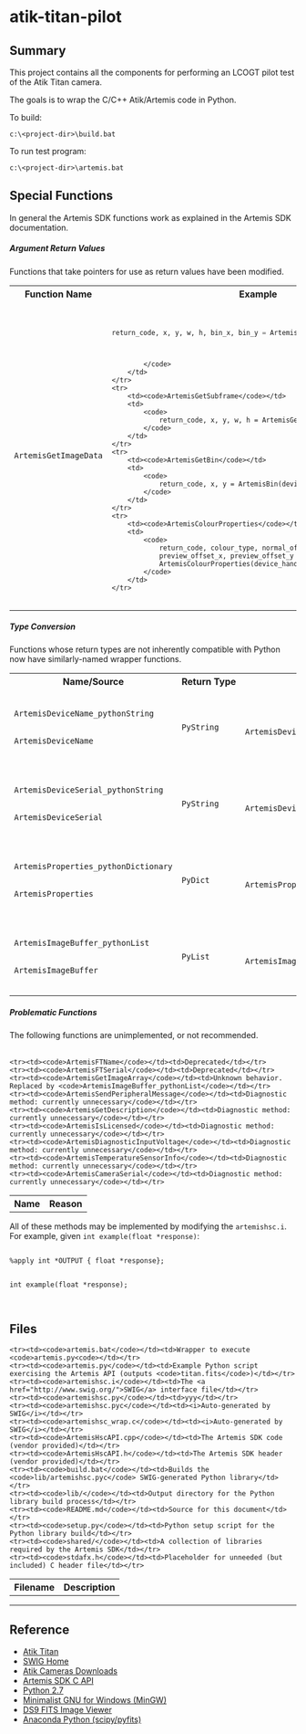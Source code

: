 atik-titan-pilot
================

Summary
-------
This project contains all the components for performing an LCOGT pilot test of the Atik Titan camera.

The goals is to wrap the C/C++ Atik/Artemis code in Python.

To build:

    c:\<project-dir>\build.bat
    

To run test program:

    c:\<project-dir>\artemis.bat
    
Special Functions
-----------------
In general the Artemis SDK functions work as explained in the Artemis SDK documentation.

##### Argument Return Values
Functions that take pointers for use as return values have been modified.

<table>
    <tr>
        <th>Function Name</th>
        <th>Example</th>
    </tr>
    <tr>
        <td><code>ArtemisGetImageData</code></td>
        <td>
            <code>
            
```python
return_code, x, y, w, h, bin_x, bin_y = ArtemisGetImageData(device_handle)
```

            </code>
        </td>
    </tr>
    <tr>
        <td><code>ArtemisGetSubframe</code></td>
        <td>
            <code>
                return_code, x, y, w, h = ArtemisGetSubframe(device_handle)
            </code>
        </td>
    </tr>
    <tr>
        <td><code>ArtemisGetBin</code></td>
        <td>
            <code>
                return_code, x, y = ArtemisBin(device_handle)
            </code>
        </td>
    </tr>
    <tr>
        <td><code>ArtemisColourProperties</code></td>
        <td>
            <code>
                return_code, colour_type, normal_offset_x, normal_offset_y,
                preview_offset_x, preview_offset_y = 
                ArtemisColourProperties(device_handle)
            </code>
        </td>
    </tr>
</table>

##### Type Conversion
Functions  whose return types are not inherently compatible with Python now have similarly-named wrapper functions.
<table>
    <tr>
        <th>Name/Source</th>
        <th>Return&nbsp;Type</th>
        <th>Example</th>
    </tr>
    <tr>
        <td>
            <code>
                <div>ArtemisDeviceName_pythonString</div>
                <div>ArtemisDeviceName</div>
            </code>
        </td>                
        <td><code>PyString</code></td>
        <td>
            <code>
                device_name = ArtemisDeviceName_pythonString(device_number)
            </code>
        </td>
    </tr>
    <tr>
        <td>
            <code>
                <div>ArtemisDeviceSerial_pythonString</div>
                <div>ArtemisDeviceSerial</div>
            </code>
        </td>                
        <td><code>PyString</code></td>
        <td>
            <code>
                device_serial = ArtemisDeviceSerial_pythonString(device_number)
            </code>
        </td>
    </tr>
    <tr>
        <td>
            <code>
                <div>ArtemisProperties_pythonDictionary</div>
                <div>ArtemisProperties</div>
            </code>
        </td>                
        <td><code>PyDict</code></td>
        <td>
            <code>
                device_properties = ArtemisProperties_pythonDictionary(device_handle)
            </code>
        </td>
    </tr>
    <tr>
        <td>
            <code>
                <div>ArtemisImageBuffer_pythonList</div>
                <div>ArtemisImageBuffer</div>
            </code>
        </td>                
        <td><code>PyList</code></td>
        <td>
            <code>
                device_serial = ArtemisImageBuffer_pythonList(device_handle)
            </code>
        </td>
    </tr>
<table>

##### Problematic Functions
The following functions are unimplemented, or not recommended.
<table>
    <tr>
        <th>Name</th>
        <th>Reason</th>
    </tr>
    
    <tr><td><code>ArtemisFTName</code></td><td>Deprecated</td></tr>
    <tr><td><code>ArtemisFTSerial</code></td><td>Deprecated</td></tr>
    <tr><td><code>ArtemisGetImageArray</code></td><td>Unknown behavior. Replaced by <code>ArtemisImageBuffer_pythonList</code></td></tr>
    <tr><td><code>ArtemisSendPeripheralMessage</code></td><td>Diagnostic method: currently unnecessary</code></td></tr>
    <tr><td><code>ArtemisGetDescription</code></td><td>Diagnostic method: currently unnecessary</code></td></tr>
    <tr><td><code>ArtemisIsLicensed</code></td><td>Diagnostic method: currently unnecessary</code></td></tr>
    <tr><td><code>ArtemisDiagnosticInputVoltage</code></td><td>Diagnostic method: currently unnecessary</code></td></tr>
    <tr><td><code>ArtemisTemperatureSensorInfo</code></td><td>Diagnostic method: currently unnecessary</code></td></tr>
    <tr><td><code>ArtemisCameraSerial</code></td><td>Diagnostic method: currently unnecessary</code></td></tr>
</table>
All of these methods may be implemented by modifying the <code>artemishsc.i</code>. For example, given <code>int example(float *response)</code>:
<div>
    <code>        
        <div>%apply int *OUTPUT { float *response};</div>
        <div>int example(float *response);</div>
    </code>
</div>

Files
-----

<table>
    <tr>
        <th>Filename</th>
        <th>Description</th>
    </tr>
    
    <tr><td><code>artemis.bat</code></td><td>Wrapper to execute <code>artemis.py<code></td></tr>
    <tr><td><code>artemis.py</code></td><td>Example Python script exercising the Artemis API (outputs <code>titan.fits</code>)</td></tr>
    <tr><td><code>artemishsc.i</code></td><td>The <a href="http://www.swig.org/">SWIG</a> interface file</td></tr>
    <tr><td><code>artemishsc.py</code></td><td>yyy</td></tr>
    <tr><td><code>artemishsc.pyc</code></td><td><i>Auto-generated by SWIG</i></td></tr>
    <tr><td><code>artemishsc_wrap.c</code></td><td><i>Auto-generated by SWIG</i></td></tr>
    <tr><td><code>ArtemisHscAPI.cpp</code></td><td>The Artemis SDK code (vendor provided)</td></tr>
    <tr><td><code>ArtemisHscAPI.h</code></td><td>The Artemis SDK header (vendor provided)</td></tr>
    <tr><td><code>build.bat</code></td><td>Builds the <code>lib/artemishsc.pyc</code> SWIG-generated Python library</td></tr>
    <tr><td><code>lib/</code></td><td>Output directory for the Python library build process</td></tr>
    <tr><td><code>README.md</code></td><td>Source for this document</td></tr>
    <tr><td><code>setup.py</code></td><td>Python setup script for the Python library build</td></tr>
    <tr><td><code>shared/</code></td><td>A collection of libraries required by the Artemis SDK</td></tr>
    <tr><td><code>stdafx.h</code></td><td>Placeholder for unneeded (but included) C header file</td></tr>
</table>

- - -

Reference
---------

+ [Atik Titan](http://www.atik-cameras.com/products/info/atik-titan)
+ [SWIG Home](http://www.swig.org/)
+ [Atik Cameras Downloads](http://www.atik-cameras.com/support/downloads)
+ [Artemis SDK C API](http://www.cypress.com/?docID=45181)
+ [Python 2.7](https://www.python.org/download/releases/2.7.7/)
+ [Minimalist GNU for Windows (MinGW)](http://www.mingw.org/)
+ [DS9 FITS Image Viewer](http://ds9.si.edu/site/Home.html)
+ [Anaconda Python (scipy/pyfits)](http://continuum.io/downloads)